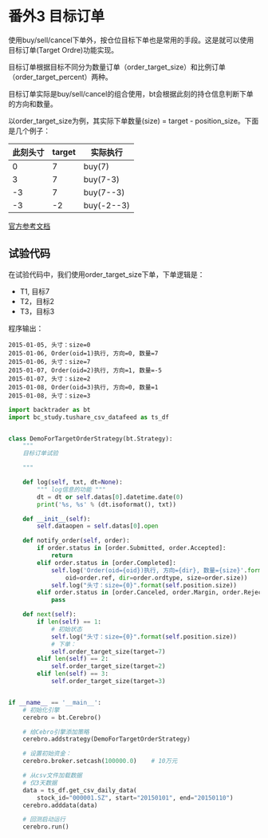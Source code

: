 # 番外3 目标订单

使用buy/sell/cancel下单外，按仓位目标下单也是常用的手段。这是就可以使用目标订单(Target Ordre)功能实现。

目标订单根据目标不同分为数量订单（order_target_size）和比例订单（order_target_percent）两种。

目标订单实际是buy/sell/cancel的组合使用，bt会根据此刻的持仓信息判断下单的方向和数量。

以order_target_size为例，其实际下单数量(size) = target - position_size。下面是几个例子：

|此刻头寸 | target | 实际执行 |
|--|--|--|
|0 |7|buy(7)|
|3 |7|buy(7-3)|
|-3 |7|buy(7--3)|
|-3 |-2|buy(-2--3)|

[官方参考文档](https://www.backtrader.com/docu/order_target/order_target/)

## 试验代码

在试验代码中，我们使用order_target_size下单，下单逻辑是：

- T1, 目标7
- T2，目标2
- T3，目标3

程序输出：

```command
2015-01-05, 头寸：size=0
2015-01-06, Order(oid=1)执行, 方向=0, 数量=7
2015-01-06, 头寸：size=7
2015-01-07, Order(oid=2)执行, 方向=1, 数量=-5
2015-01-07, 头寸：size=2
2015-01-08, Order(oid=3)执行, 方向=0, 数量=1
2015-01-08, 头寸：size=3
```

```python
import backtrader as bt
import bc_study.tushare_csv_datafeed as ts_df


class DemoForTargetOrderStrategy(bt.Strategy):
    """
    目标订单试验

    """

    def log(self, txt, dt=None):
        """ log信息的功能 """
        dt = dt or self.datas[0].datetime.date(0)
        print('%s, %s' % (dt.isoformat(), txt))

    def __init__(self):
        self.dataopen = self.datas[0].open

    def notify_order(self, order):
        if order.status in [order.Submitted, order.Accepted]:
            return
        elif order.status in [order.Completed]:
            self.log('Order(oid={oid})执行, 方向={dir}, 数量={size}'.format(
                oid=order.ref, dir=order.ordtype, size=order.size))
            self.log("头寸：size={0}".format(self.position.size))
        elif order.status in [order.Canceled, order.Margin, order.Rejected]:
            pass

    def next(self):
        if len(self) == 1:
            # 初始状态
            self.log("头寸：size={0}".format(self.position.size))
            # 下单：
            self.order_target_size(target=7)
        elif len(self) == 2:
            self.order_target_size(target=2)
        elif len(self) == 3:
            self.order_target_size(target=3)


if __name__ == '__main__':
    # 初始化引擎
    cerebro = bt.Cerebro()

    # 给Cebro引擎添加策略
    cerebro.addstrategy(DemoForTargetOrderStrategy)

    # 设置初始资金：
    cerebro.broker.setcash(100000.0)    # 10万元

    # 从csv文件加载数据
    # 仅3天数据
    data = ts_df.get_csv_daily_data(
        stock_id="000001.SZ", start="20150101", end="20150110")
    cerebro.adddata(data)

    # 回测启动运行
    cerebro.run()

```
